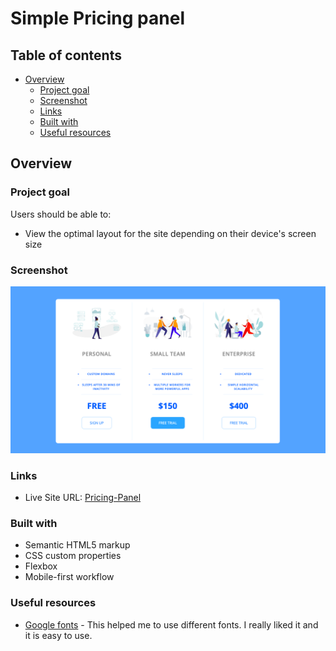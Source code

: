 # Simple Pricing panel


## Table of contents

- [Overview](#overview)
  - [Project goal](#project-goal)
  - [Screenshot](#screenshot)
  - [Links](#links)
  - [Built with](#built-with)
  - [Useful resources](#useful-resources)



## Overview

### Project goal

Users should be able to:

- View the optimal layout for the site depending on their device's screen size

### Screenshot

![](icons/screenshot.png)


### Links

- Live Site URL: [Pricing-Panel](https://ahmedtakeshy.github.io/Pricing-Panel/)

### Built with

- Semantic HTML5 markup
- CSS custom properties
- Flexbox
- Mobile-first workflow


### Useful resources

- [Google fonts](https://fonts.google.com/) - This helped me to use different fonts. I really liked it and it is easy to use.

